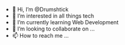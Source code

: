 - 👋 Hi, I’m @Drumshtick
- 👀 I’m interested in all things tech
- 🌱 I’m currently learning Web Development
- 💞️ I’m looking to collaborate on ...
- 📫 How to reach me ...

<!---
Drumshtick/Drumshtick is a ✨ special ✨ repository because its `README.md` (this file) appears on your GitHub profile.
You can click the Preview link to take a look at your changes.
--->

